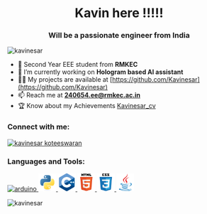 <h1 align="center">Kavin here !!!!!</h1>
<h3 align="center">Will be a passionate engineer from India</h3>

<p align="left"> <img src="https://komarev.com/ghpvc/?username=kavinesar&label=Profile%20views&color=0e75b6&style=flat" alt="kavinesar" /> </p>

- 📄 Second Year EEE student from **RMKEC**
- 🔭 I’m currently working on **Hologram based AI assistant**
- 👨‍💻 My projects are available at [https://github.com/Kavinesar](https://github.com/Kavinesar)
- 📫 Reach me at **240654.ee@rmkec.ac.in**
- 🏆 Know about my Achievements [Kavinesar_cv](https://drive.google.com/file/d/1OF5Px3blxw-2vO8Nv7oJtMgYWJ7Q9uyW/view?usp=sharing)

<h3 align="left">Connect with me:</h3>
<p align="left">
<a href="https://www.linkedin.com/in/kavinesar/" target="blank">
  <img align="center" src="https://raw.githubusercontent.com/rahuldkjain/github-profile-readme-generator/master/src/images/icons/Social/linked-in-alt.svg" alt="kavinesar koteeswaran" height="30" width="40" />
</a>


</p>

<h3 align="left">Languages and Tools:</h3>
<p align="left">
  <a href="https://www.arduino.cc/" target="_blank" rel="noreferrer">
    <img src="https://cdn.worldvectorlogo.com/logos/arduino-1.svg" alt="arduino" width="40" height="40"/>
  </a>
  <a href="https://www.python.org" target="_blank" rel="noreferrer">
    <img src="https://raw.githubusercontent.com/devicons/devicon/master/icons/python/python-original.svg" alt="python" width="40" height="40"/>
  </a>
  <a href="https://www.w3schools.com/cpp/" target="_blank" rel="noreferrer">
    <img src="https://raw.githubusercontent.com/devicons/devicon/master/icons/cplusplus/cplusplus-original.svg" alt="cplusplus" width="40" height="40"/>
  </a>
  <a href="https://www.w3.org/html/" target="_blank" rel="noreferrer">
    <img src="https://raw.githubusercontent.com/devicons/devicon/master/icons/html5/html5-original-wordmark.svg" alt="html5" width="40" height="40"/>
  </a>
  <a href="https://www.w3schools.com/css/" target="_blank" rel="noreferrer">
    <img src="https://raw.githubusercontent.com/devicons/devicon/master/icons/css3/css3-original-wordmark.svg" alt="css3" width="40" height="40"/>
  </a>
  <a href="https://www.java.com/" target="_blank" rel="noreferrer">
    <img src="https://raw.githubusercontent.com/devicons/devicon/master/icons/java/java-original.svg" alt="java" width="40" height="40"/>
  </a>
</p>

<p><img align="center" src="https://github-readme-stats.vercel.app/api/top-langs?username=kavinesar&show_icons=true&locale=en&layout=compact" alt="kavinesar" /></p>
